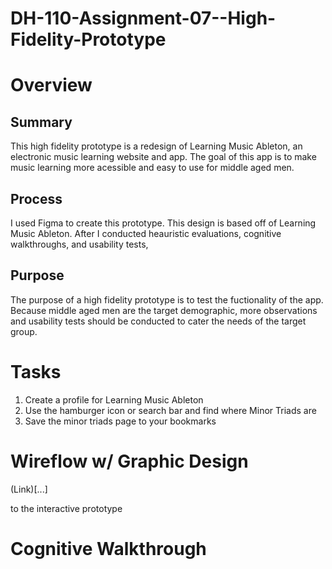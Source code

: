 # DH-110-Assignment-07--High-Fidelity-Prototype

# Overview

## Summary

This high fidelity prototype is a redesign of Learning Music Ableton, an electronic music learning website and app. The goal of this app is to make music learning more acessible and easy to use for middle aged men. 

## Process
I used Figma to create this prototype. This design is based off of Learning Music Ableton. After I conducted heauristic evaluations, cognitive walkthroughs, and usability tests, 


## Purpose

The purpose of a high fidelity prototype is to test the fuctionality of the app. Because middle aged men are the target demographic, more observations and usability tests should be conducted to cater the needs of the target group.


# Tasks

1. Create a profile for Learning Music Ableton
2. Use the hamburger icon or search bar and find where Minor Triads are
3. Save the minor triads page to your bookmarks



# Wireflow w/ Graphic Design


(Link)[...] 

to the interactive prototype

# Cognitive Walkthrough
